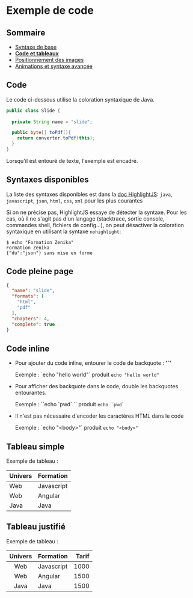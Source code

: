 # Exemple de code

<!-- .slide: class="page-title" -->



## Sommaire

<!-- .slide: class="toc" -->

- [Syntaxe de base](#/1)
- **[Code et tableaux](#/2)**
- [Positionnement des images](#/3)
- [Animations et syntaxe avancée](#/4)



## Code

Le code ci-dessous utilise la coloration syntaxique de Java.

```java
public class Slide {
  
  private String name = "slide";

  public byte[] toPdf(){
    return converter.toPdf(this);
  }
}
```

Lorsqu'il est entouré de texte, l'exemple est encadré.



## Syntaxes disponibles

La liste des syntaxes disponibles est dans la [doc HighlightJS](http://highlightjs.readthedocs.org/en/latest/css-classes-reference.html): `java`, `javascript`, `json`, `html`, `css`, `xml` pour les plus courantes

Si on ne précise pas, HighlightJS essaye de détecter la syntaxe.
Pour les cas, où il ne s'agit pas d'un langage (stacktrace, sortie console, commandes shell, fichiers de config...), on peut désactiver la coloration syntaxique en utilisant la syntaxe `nohighlight`:

```nohighlight
$ echo "Formation Zenika"
Formation Zenika
{"du":"json"} sans mise en forme
```



## Code pleine page

```json
{
  "name": "slide",
  "formats": [
    "html",
    "pdf"
  ],
  "chapters": 4,
  "complete": true
}
```



## Code inline

- Pour ajouter du code inline, entourer le code de backquote : **'\`'**

  Exemple : \`echo "hello world"\` produit `echo "hello world"`

- Pour afficher des backquote dans le code, double les backquotes entourantes. 

  Exemple : \`\`echo \`pwd\` \`\` produit ``echo `pwd` ``

- Il n'est pas nécessaire d'encoder les caractères HTML dans le code

  Exemple : \`echo "&lt;body&gt;"\` produit `echo "<body>"`



## Tableau simple

Exemple de tableau :

| Univers | Formation |
| ------------- | ------------- |
| Web | Javascript |
| Web | Angular |
| Java | Java |




## Tableau justifié

Exemple de tableau :

| Univers | Formation | Tarif
| :-------------: | ------------- | ------:
| Web | Javascript | 1000
| Web | Angular | 1500
| Java | Java | 1500



<!-- .slide: class="page-questions" -->



<!-- .slide: class="page-tp2" -->
